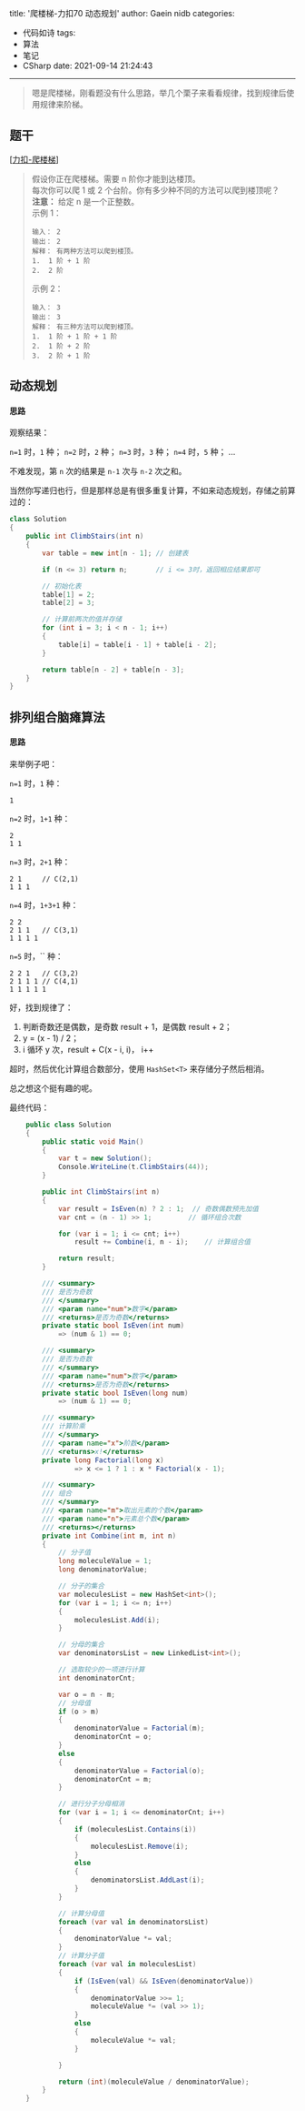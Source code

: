 title: '爬楼梯-力扣70 动态规划'
author: Gaein nidb
categories:
  - 代码如诗
tags:
  - 算法
  - 笔记
  - CSharp
date: 2021-09-14 21:24:43
---

> 嗯是爬楼梯，刚看题没有什么思路，举几个栗子来看看规律，找到规律后使用规律来阶梯。

## 题干

[[力扣-爬楼梯](https://leetcode-cn.com/problems/climbing-stairs/)]

> 假设你正在爬楼梯。需要 n 阶你才能到达楼顶。  
> 每次你可以爬 1 或 2 个台阶。你有多少种不同的方法可以爬到楼顶呢？  
> **注意：** 给定 n 是一个正整数。  
> 示例 1：
> ```  
> 输入： 2  
> 输出： 2
> 解释： 有两种方法可以爬到楼顶。
> 1.  1 阶 + 1 阶
> 2.  2 阶
> ```  
> 示例 2：
> ```
> 输入： 3
> 输出： 3
> 解释： 有三种方法可以爬到楼顶。
> 1.  1 阶 + 1 阶 + 1 阶
> 2.  1 阶 + 2 阶
> 3.  2 阶 + 1 阶
> ```  

## 动态规划

#### 思路

观察结果：

`n=1` 时，`1` 种；
`n=2` 时，`2` 种；
`n=3` 时，`3` 种；
`n=4` 时，`5` 种；
...

不难发现，第 `n` 次的结果是 `n-1` 次与 `n-2` 次之和。

当然你写递归也行，但是那样总是有很多重复计算，不如来动态规划，存储之前算过的：

```csharp
class Solution
{
    public int ClimbStairs(int n)
    {
        var table = new int[n - 1]; // 创建表

        if (n <= 3) return n;       // i <= 3时，返回相应结果即可

        // 初始化表
        table[1] = 2;
        table[2] = 3;

        // 计算前两次的值并存储
        for (int i = 3; i < n - 1; i++)
        {
            table[i] = table[i - 1] + table[i - 2];
        }

        return table[n - 2] + table[n - 3];
    }
}
```

## 排列组合脑瘫算法

#### 思路

来举例子吧：

`n=1` 时，`1` 种：

```
1
```

`n=2` 时，`1+1` 种：

```
2
1 1
```

`n=3` 时，`2+1` 种：

```
2 1     // C(2,1)
1 1 1
```

`n=4` 时，`1+3+1` 种：

```
2 2
2 1 1   // C(3,1)
1 1 1 1
```

`n=5` 时，`` 种：

```
2 2 1   // C(3,2)
2 1 1 1 // C(4,1)
1 1 1 1 1
```

好，找到规律了：

1. 判断奇数还是偶数，是奇数 result + 1，是偶数 result + 2；
2. y = (x - 1) / 2；
3. i 循环 y 次，result + C(x - i, i)， i++

超时，然后优化计算组合数部分，使用 `HashSet<T>` 来存储分子然后相消。

总之想这个挺有趣的呢。

最终代码：
```csharp
    public class Solution
    {
        public static void Main()
        {
            var t = new Solution();
            Console.WriteLine(t.ClimbStairs(44));
        }

        public int ClimbStairs(int n)
        {
            var result = IsEven(n) ? 2 : 1;  // 奇数偶数预先加值
            var cnt = (n - 1) >> 1;         // 循环组合次数

            for (var i = 1; i <= cnt; i++)
                result += Combine(i, n - i);    // 计算组合值

            return result;
        }

        /// <summary>
        /// 是否为奇数
        /// </summary>
        /// <param name="num">数字</param>
        /// <returns>是否为奇数</returns>
        private static bool IsEven(int num)
            => (num & 1) == 0;

        /// <summary>
        /// 是否为奇数
        /// </summary>
        /// <param name="num">数字</param>
        /// <returns>是否为奇数</returns>
        private static bool IsEven(long num)
            => (num & 1) == 0;

        /// <summary>
        /// 计算阶乘
        /// </summary>
        /// <param name="x">阶数</param>
        /// <returns>x!</returns>
        private long Factorial(long x)
                => x <= 1 ? 1 : x * Factorial(x - 1);

        /// <summary>
        /// 组合
        /// </summary>
        /// <param name="m">取出元素的个数</param>
        /// <param name="n">元素总个数</param>
        /// <returns></returns>
        private int Combine(int m, int n)
        {
            // 分子值
            long moleculeValue = 1;
            long denominatorValue;

            // 分子的集合
            var moleculesList = new HashSet<int>();
            for (var i = 1; i <= n; i++)
            {
                moleculesList.Add(i);
            }

            // 分母的集合
            var denominatorsList = new LinkedList<int>();

            // 选取较少的一项进行计算
            int denominatorCnt;

            var o = n - m;
            // 分母值
            if (o > m)
            {
                denominatorValue = Factorial(m);
                denominatorCnt = o;
            }
            else
            {
                denominatorValue = Factorial(o);
                denominatorCnt = m;
            }

            // 进行分子分母相消
            for (var i = 1; i <= denominatorCnt; i++)
            {
                if (moleculesList.Contains(i))
                {
                    moleculesList.Remove(i);
                }
                else
                {
                    denominatorsList.AddLast(i);
                }
            }

            // 计算分母值
            foreach (var val in denominatorsList)
            {
                denominatorValue *= val;
            }
            // 计算分子值
            foreach (var val in moleculesList)
            {
                if (IsEven(val) && IsEven(denominatorValue))
                {
                    denominatorValue >>= 1;
                    moleculeValue *= (val >> 1);
                }
                else
                {
                    moleculeValue *= val;
                }

            }

            return (int)(moleculeValue / denominatorValue);
        }
    }
```